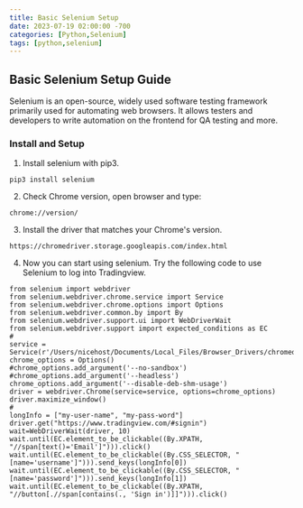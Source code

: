 ```yaml
---
title: Basic Selenium Setup
date: 2023-07-19 02:00:00 -700
categories: [Python,Selenium]
tags: [python,selenium]
---
```


## Basic Selenium Setup Guide
Selenium is an open-source, widely used software testing framework primarily used for automating web browsers. It allows testers and developers to write automation on the frontend for QA testing and more.

### Install and Setup
1. Install selenium with pip3.
```
pip3 install selenium
```

2. Check Chrome version, open browser and type:
```
chrome://version/
```

3. Install the driver that matches your Chrome's version.
```
https://chromedriver.storage.googleapis.com/index.html
```

4. Now you can start using selenium. Try the following code to use Selenium to log into Tradingview.
```
from selenium import webdriver
from selenium.webdriver.chrome.service import Service
from selenium.webdriver.chrome.options import Options
from selenium.webdriver.common.by import By
from selenium.webdriver.support.ui import WebDriverWait
from selenium.webdriver.support import expected_conditions as EC
#
service = Service(r'/Users/nicehost/Documents/Local_Files/Browser_Drivers/chromedriver')
chrome_options = Options()
#chrome_options.add_argument('--no-sandbox')
#chrome_options.add_argument('--headless')
chrome_options.add_argument('--disable-deb-shm-usage')
driver = webdriver.Chrome(service=service, options=chrome_options)
driver.maximize_window()
#
longInfo = ["my-user-name", "my-pass-word"]
driver.get("https://www.tradingview.com/#signin")
wait=WebDriverWait(driver, 10)
wait.until(EC.element_to_be_clickable((By.XPATH, "//span[text()='Email']"))).click()
wait.until(EC.element_to_be_clickable((By.CSS_SELECTOR, "[name='username']"))).send_keys(longInfo[0])
wait.until(EC.element_to_be_clickable((By.CSS_SELECTOR, "[name='password']"))).send_keys(longInfo[1])
wait.until(EC.element_to_be_clickable((By.XPATH, "//button[.//span[contains(., 'Sign in')]]"))).click()
```
